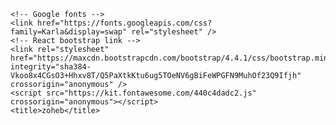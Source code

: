 
 
<!DOCTYPE html>
<html lang="en">
  <head>
    <meta charset="utf-8" />
    <link rel="icon" href="#" />
    <meta name="viewport" content="width=device-width, initial-scale=1" />
    <meta name="theme-color" content="#000000" />
    <meta name="description" content="A portfolio website powered by React and Node js" />

    <!-- Google fonts -->
    <link href="https://fonts.googleapis.com/css?family=Karla&display=swap" rel="stylesheet" />
    <!-- React bootstrap link -->
    <link rel="stylesheet" href="https://maxcdn.bootstrapcdn.com/bootstrap/4.4.1/css/bootstrap.min.css" integrity="sha384-Vkoo8x4CGsO3+Hhxv8T/Q5PaXtkKtu6ug5TOeNV6gBiFeWPGFN9MuhOf23Q9Ifjh" crossorigin="anonymous" />
    <script src="https://kit.fontawesome.com/440c4dadc2.js" crossorigin="anonymous"></script>
    <title>zoheb</title>
  </head>
  <body>
    <noscript><a href="https://www.enablejavascript.io/"></noscript>
    <div id="root"></div>
  </body>
</html>
